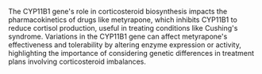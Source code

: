 The CYP11B1 gene's role in corticosteroid biosynthesis impacts the pharmacokinetics of drugs like metyrapone, which inhibits CYP11B1 to reduce cortisol production, useful in treating conditions like Cushing's syndrome. Variations in the CYP11B1 gene can affect metyrapone's effectiveness and tolerability by altering enzyme expression or activity, highlighting the importance of considering genetic differences in treatment plans involving corticosteroid imbalances.